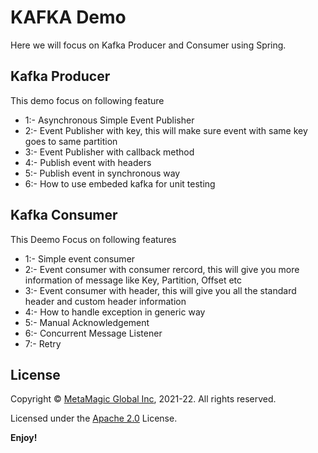 # KAFKA Demo 
 
Here we will focus on Kafka Producer and Consumer using Spring.

## Kafka Producer 
This demo focus on following feature
- 1:- Asynchronous Simple Event Publisher
- 2:- Event Publisher with key, this will  make sure event with same key goes to same partition
- 3:- Event Publisher with callback method
- 4:- Publish event with headers
- 5:- Publish event in synchronous way
- 6:- How to use embeded kafka for unit testing

## Kafka Consumer
This Deemo Focus on following features
- 1:- Simple event consumer
- 2:- Event consumer with consumer rercord, this will give you more information of message like Key, Partition, Offset etc
- 3:- Event consumer with header, this will give you all the standard header and custom header information
- 4:- How to handle exception in generic way
- 5:- Manual Acknowledgement 
- 6:- Concurrent Message Listener
- 7:- Retry

## License

Copyright © [MetaMagic Global Inc](http://www.metamagicglobal.com/), 2021-22.  All rights reserved.

Licensed under the [Apache 2.0](http://www.amexio.org/metamagic-showcase/license.html)  License.

**Enjoy!**
